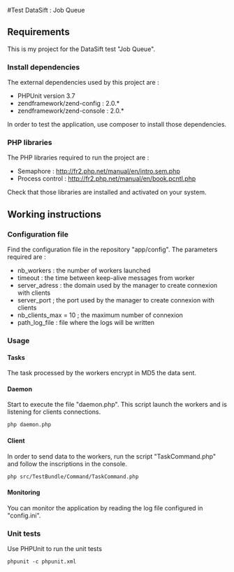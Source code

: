 #Test DataSift : Job Queue
## Requirements
This is my project for the DataSift test "Job Queue".
### Install dependencies
The external dependencies used by this project are :
 * PHPUnit version 3.7
 * zendframework/zend-config : 2.0.*
 * zendframework/zend-console : 2.0.*

In order to test the application, use composer to install those dependencies.  
### PHP libraries
The PHP libraries required to run the project are :
 * Semaphore : http://fr2.php.net/manual/en/intro.sem.php
 * Process control : http://fr2.php.net/manual/en/book.pcntl.php

Check that those libraries are installed and activated on your system.
## Working instructions
### Configuration file
Find the configuration file in the repository "app/config".
The parameters required are :
 * nb_workers : the number of workers launched 
 * timeout : the time between keep-alive messages from worker
 * server_adress : the domain used by the manager to create connexion with clients
 * server_port ; the port used by the manager to create connexion with clients
 * nb_clients_max = 10 ; the maximum number of connexion  
 * path_log_file : file where the logs will be written
### Usage
#### Tasks
The task processed by the workers encrypt in MD5 the data sent.
#### Daemon
Start to execute the file "daemon.php". This script launch the workers and is listening for clients connections.
```html
php daemon.php
```
#### Client
In order to send data to the workers, run the script "TaskCommand.php" and follow the inscriptions in the console.
```html
php src/TestBundle/Command/TaskCommand.php
```
#### Monitoring
You can monitor the application by reading the log file configured in "config.ini".
### Unit tests
Use PHPUnit to run the unit tests
```html
phpunit -c phpunit.xml
```

